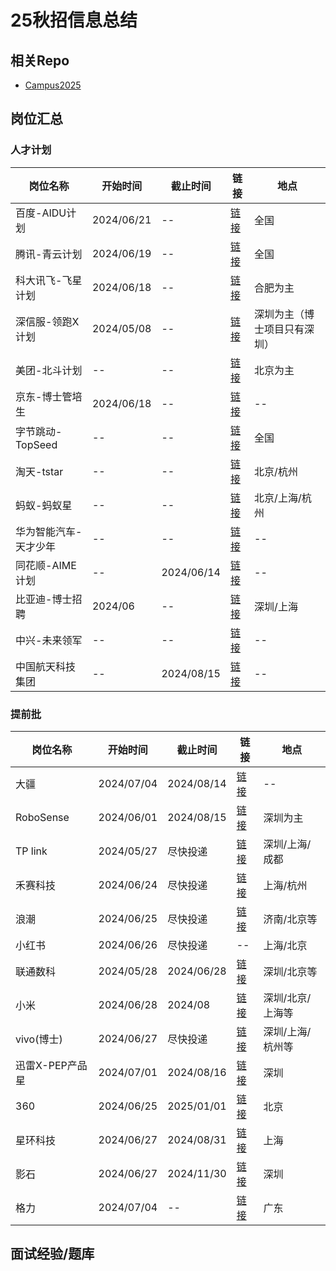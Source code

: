# 25秋招信息总结


## 相关Repo

- [Campus2025](https://github.com/NAOSI-DLUT/Campus2025)

## 岗位汇总

### 人才计划

| 岗位名称 | 开始时间 | 截止时间 | 链接 | 地点 |
| --- | --- | --- | --- |  --- |
| 百度-AIDU计划 | 2024/06/21 | -- | [链接](https://talent.baidu.com/jobs/list?projectType=3&recruitType=GRADUATE) | 全国 |
| 腾讯-青云计划 | 2024/06/19 | -- | [链接](https://join.qq.com/qingyun.html) | 全国 |
| 科大讯飞-飞星计划 | 2024/06/18 | -- | [链接](https://campus.iflytek.com/official-pc/jobList) | 合肥为主 |
| 深信服-领跑X计划 | 2024/05/08 | -- | [链接](https://hr.sangfor.com/campucompon/Delivery/3943) | 深圳为主（博士项目只有深圳） |
| 美团-北斗计划 | -- | -- | [链接](https://zhaopin.meituan.com/web/beidou) | 北京为主 |
| 京东-博士管培生 | 2024/06/18 | -- | [链接](https://mp.weixin.qq.com/s/T8ddBWprbIaClGILyzfNkA) | -- |
| 字节跳动-TopSeed | -- | -- | [链接](https://jobs.bytedance.com/campus) | 全国 |
| 淘天-tstar |  -- | -- | [链接](https://talent.taotian.com/campus/position-list?campusType=star&lang=zh) | 北京/杭州 |
| 蚂蚁-蚂蚁星 | -- | -- | [链接](https://talent.antgroup.com/campus-full-list?antStar) | 北京/上海/杭州 |
| 华为智能汽车-天才少年 | -- | -- | [链接](https://mp.weixin.qq.com/s?__biz=MzkyNzU5NjcwMg==&mid=2247484948&idx=2&sn=72015cc3de443300e277d513aa13a7c8&chksm=c224efe5f55366f376d8cf23db42acd0cd176d37adea6e41e94b2e3962ccb8ec7d4b1e05877c&token=764513816&lang=zh_CN&scene=21#wechat_redirect) | -- |
| 同花顺-AIME计划 | -- | 2024/06/14 | [链接](https://mp.weixin.qq.com/s?__biz=MzkyNzU5NjcwMg==&mid=2247484938&idx=1&sn=116b2897e18b411905f75897b6cf5871&chksm=c224effbf55366ed39210967a07d22ad448a668c75c7d8a053c3985d6ae1b1afdff22f7b36f9&token=764513816&lang=zh_CN&scene=21#wechat_redirect) | -- |
| 比亚迪-博士招聘 | 2024/06 | --| [链接](https://job.byd.com/portal/pc/#/school/schoolPhQ?1wdfb1LbMwhz4TymXhCJbg==) | 深圳/上海 | 
| 中兴-未来领军 | -- | -- | [链接](https://job.zte.com.cn/cn/campus-recruitment/Recruitment_positions/future.html) | -- |
| 中国航天科技集团 | --| 2024/08/15 | [链接](https://www.spacetalent.com.cn/xcjh.html) | --|

### 提前批

| 岗位名称 | 开始时间 | 截止时间 | 链接 | 地点 |
| --- | --- | --- | --- |  --- |
| 大疆 | 2024/07/04 | 2024/08/14 | [链接](https://mp.weixin.qq.com/s/F-2iuckFka_KIUwRfd5OSw) | -- |
| RoboSense | 2024/06/01 | 2024/08/15 | [链接](https://mp.weixin.qq.com/s/n4UaEKk1yK2wdH2KZPHuMw) | 深圳为主 |
| TP link | 2024/05/27 | 尽快投递 | [链接](https://career.tplinkglobal.com/campus/jobs) | 深圳/上海/成都 |
| 禾赛科技 | 2024/06/24 | 尽快投递 | [链接](https://kwh0jtf778.jobs.feishu.cn/229043) | 上海/杭州 |
| 浪潮 | 2024/06/25 | 尽快投递 | [链接](http://career.inspur.com/campus2024/campus.html#md_box) | 济南/北京等 |
| 小红书 |  2024/06/26 |  尽快投递 |  -- | 上海/北京 |
| 联通数科 |  2024/05/28 |  2024/06/28 |  [链接](https://cudt.zhiye.com/6/jobs?queryId=8fe2ba67-a651-443b-beb2-b4549763fa60) | 深圳/北京等 |
| 小米 | 2024/06/28 | 2024/08 | [链接](https://hr.xiaomi.com/campus/recruitment?tabId=3) | 深圳/北京/上海等 |
| vivo(博士) | 2024/06/27 | 尽快投递 | [链接](https://hr-campus.vivo.com/campus/jobs) | 深圳/上海/杭州等 |
|迅雷X-PEP产品星 | 2024/07/01 | 2024/08/16| [链接](https://sz.bendibao.com/job/2024628/975586.shtm) | 深圳 |
| 360 | 2024/06/25 | 2025/01/01 | [链接](https://360campus.zhiye.com/jobs) | 北京 |
| 星环科技 | 2024/06/27 | 2024/08/31 | [链接](https://app.mokahr.com/campus_apply/transwarp/3196#/) | 上海 |
| 影石 | 2024/06/27 | 2024/11/30 | [链接](https://arashivision.jobs.feishu.cn/campus/?keywords=&category=&location=&project=&type=&job_hot_flag=&current=1&limit=10&functionCategory=7366092328065714469&tag=) | 深圳 |
|格力 | 2024/07/04 | -- | [链接](campus@cn.gree.com) | 广东 |

## 面试经验/题库
